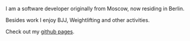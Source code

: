 I am a software developer originally from Moscow, now residing in Berlin.

Besides work I enjoy BJJ, Weightlifting and other activities.

Check out my [github pages](https://montekki.github.io/).
